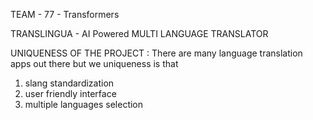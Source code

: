 TEAM - 77 - Transformers 

TRANSLINGUA - AI Powered MULTI LANGUAGE TRANSLATOR 
  
  
  UNIQUENESS OF THE PROJECT : 
  There are many language translation apps out there but we uniqueness is that 
  1. slang standardization
  2. user friendly interface
  3. multiple languages selection
